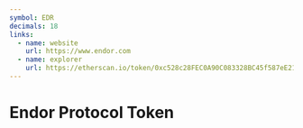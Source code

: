 ```yaml
---
symbol: EDR
decimals: 18
links:
  - name: website
    url: https://www.endor.com
  - name: explorer
    url: https://etherscan.io/token/0xc528c28FEC0A90C083328BC45f587eE215760A0F
---
```


# Endor Protocol Token
